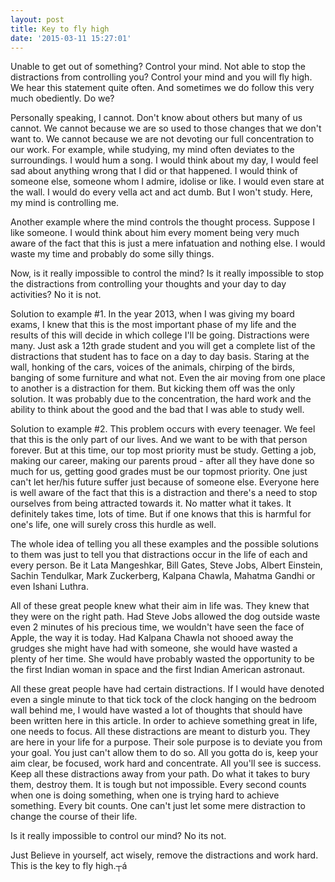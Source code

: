 ```yaml
---
layout: post
title: Key to fly high
date: '2015-03-11 15:27:01'
---
```


Unable to get out of something? Control your mind. Not able to stop the distractions from controlling you? Control your mind and you will fly high. We hear this statement quite often. And sometimes we do follow this very much obediently. Do we? 

Personally speaking, I cannot. Don't know about others but many of us cannot. We cannot because we are so used to those changes that we don't want to. We cannot because we are not devoting our full concentration to our work. For example, while studying, my mind often deviates to the surroundings. I would hum a song. I would think about my day, I would feel sad about anything wrong that I did or that happened. I would think of someone else, someone whom I admire, idolise or like. I would even stare at the wall. I would do every vella act and act dumb. But I won't study. Here, my mind is controlling me. 

Another example where the mind controls the thought process. Suppose I like someone. I would think about him every moment being very much aware of the fact that this is just a mere infatuation and nothing else. I would waste my time and probably do some silly things. 

Now, is it really impossible to control the mind? Is it really impossible to stop the distractions from controlling your thoughts and your day to day activities? No it is not.

Solution to example #1. In the year 2013, when I was giving my board exams, I knew that this is the most important phase of my life and the results of this will decide in which college I'll be going. Distractions were many. Just ask a 12th grade student and you will get a complete list of the distractions that student has to face on a day to day basis. Staring at the wall, honking of the cars, voices of the animals, chirping of the birds, banging of some furniture and what not. Even the air moving from one place to another is a distraction for them. But kicking them off was the only solution. It was probably due to the concentration, the hard work and the ability to think about the good and the bad that I was able to study well. 

Solution to example #2. This problem occurs with every teenager. We feel that this is the only part of our lives. And we want to be with that person forever. But at this time, our top most priority must be study. Getting a job, making our career, making our parents proud - after all they have done so much for us, getting good grades must be our topmost priority. One just can't let her/his future suffer just because of someone else. 
Everyone here is well aware of the fact that this is a distraction and there's a need to stop ourselves from being attracted towards it. No matter what it takes. It definitely takes time, lots of time. But if one knows that this is harmful for one's life, one will surely cross this hurdle as well. 

The whole idea of telling you all these examples and the possible solutions to them was just to tell you that distractions occur in the life of each and every person. Be it Lata Mangeshkar, Bill Gates, Steve Jobs, Albert Einstein, Sachin Tendulkar, Mark Zuckerberg, Kalpana Chawla, Mahatma Gandhi or even Ishani Luthra.

All of these great people knew what their aim in life was. They knew that they were on the right path. Had Steve Jobs allowed the dog outside waste even 2 minutes of his precious time, we wouldn't have seen the face of Apple, the way it is today. Had Kalpana Chawla not shooed away the grudges she might have had with someone, she would have wasted a plenty of her time. She would have probably wasted the opportunity to be the first Indian woman in space and the first Indian American astronaut. 

All these great people have had certain distractions. If I would have denoted even a single minute to that tick tock of the clock hanging on the bedroom wall behind me, I would have wasted a lot of thoughts that should have been written here in this article. 
In order to achieve something great in life, one needs to focus. All these distractions are meant to disturb you. They are here in your life for a purpose. Their sole purpose is to deviate you from your goal. You just can't allow them to do so. All you gotta do is, keep your aim clear, be focused, work hard and concentrate. All you'll see is success. 
Keep all these distractions away from your path. Do what it takes to bury them, destroy them. It is tough but not impossible. Every second counts when one is doing something, when one is trying hard to achieve something. Every bit counts. One can't just let some mere distraction to change the course of their life. 

Is it really impossible to control our mind? No its not. 

Just Believe in yourself, act wisely, remove the distractions and work hard. This is the key to fly high.┬á 